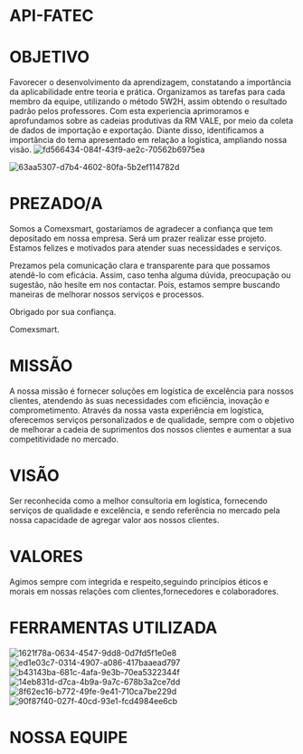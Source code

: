# API-FATEC
# OBJETIVO

Favorecer o desenvolvimento da aprendizagem, constatando a importância da aplicabilidade entre teoria e prática. Organizamos as tarefas para cada membro da equipe, utilizando o método 5W2H, assim obtendo o resultado padrão pelos professores. Com esta experiencia aprimoramos e aprofundamos sobre as cadeias produtivas da RM VALE, por meio da coleta de dados de importação e exportação. Diante disso, identificamos a importância do tema apresentado em relação a logística, ampliando nossa visão.
![fd566434-084f-43f9-ae2c-70562b6975ea](https://github.com/Diegocampos060686/API-FATEC/assets/129405986/804ffba7-bafa-4352-8f18-87b6222863a7)

![63aa5307-d7b4-4602-80fa-5b2ef114782d](https://github.com/Diegocampos060686/API-FATEC/assets/129405986/c361562e-b337-432d-bafb-a9c18206a992)



# PREZADO/A
Somos a Comexsmart, gostaríamos de agradecer a confiança que tem depositado em nossa empresa. Será um prazer realizar esse projeto. Estamos felizes e motivados para atender suas necessidades e serviços.




Prezamos pela comunicação clara e transparente para que possamos atendê-lo com eficácia. Assim, caso tenha alguma dúvida, preocupação ou sugestão, não hesite em nos contactar. Pois, estamos sempre buscando maneiras de melhorar nossos serviços e processos.

Obrigado por sua confiança.

Comexsmart.

# MISSÃO
A nossa missão é fornecer soluções em logística de excelência para nossos clientes, atendendo às suas necessidades com eficiência, inovação e comprometimento. Através da nossa vasta experiência em logística, oferecemos serviços personalizados e de qualidade, sempre com o objetivo de melhorar a cadeia de suprimentos dos nossos clientes e aumentar a sua competitividade no mercado.

#  VISÃO

Ser reconhecida como a melhor consultoria em logística, fornecendo serviços de qualidade e excelência, e sendo referência no mercado pela nossa capacidade de agregar valor aos nossos clientes.

# VALORES 

Agimos sempre com integrida e respeito,seguindo princípios éticos e morais em nossas relações com clientes,fornecedores e colaboradores.

# FERRAMENTAS UTILIZADA 
![1621f78a-0634-4547-9dd8-0d7fd5f1e0e8](https://github.com/Diegocampos060686/API-FATEC/assets/129405986/638d8e71-9aad-489b-a53e-379914bc0bb7)
![ed1e03c7-0314-4907-a086-417baaead797](https://github.com/Diegocampos060686/API-FATEC/assets/129405986/5a8a4b26-1d06-4664-b034-ac4f36059ef6)
![b43143ba-681c-4afa-9e3b-70ea5322344f](https://github.com/Diegocampos060686/API-FATEC/assets/129405986/dde3c860-a36b-45bd-9195-c1d75a3d489c)
![14eb831d-d7ca-4b9a-9a7c-678b3a2ce7dd](https://github.com/Diegocampos060686/API-FATEC/assets/129405986/3afdae99-cace-437e-956e-2ca0b72a4ff7)
![8f62ec16-b772-49fe-9e41-710ca7be229d](https://github.com/Diegocampos060686/API-FATEC/assets/129405986/690efb18-b1bf-4a66-9f4e-bd6d48cfa2d1)
![90f87f40-027f-40cd-93e1-fcd4984ee6cb](https://github.com/Diegocampos060686/API-FATEC/assets/129405986/fa5a5aad-5b6d-405b-8105-532f52c74315)

# NOSSA EQUIPE

